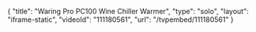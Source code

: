 {
    "title": "Waring Pro PC100 Wine Chiller Warmer",
    "type": "solo",
    "layout": "iframe-static",
    "videoId": "111180561",
    "url": "\/tvpembed\/111180561"
}